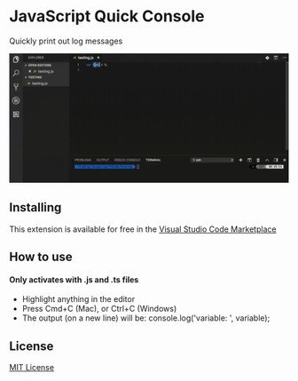 # JavaScript Quick Console

Quickly print out log messages

![](images/demo.gif)

## Installing

This extension is available for free in the [Visual Studio Code Marketplace](https://marketplace.visualstudio.com/items?itemName=AhadCove.js-quick-console)

## How to use

#### Only activates with .js and .ts files

* Highlight anything in the editor
* Press Cmd+C (Mac), or Ctrl+C (Windows)
* The output (on a new line) will be: console.log('variable: ', variable);

## License
[MIT License](LICENSE)
